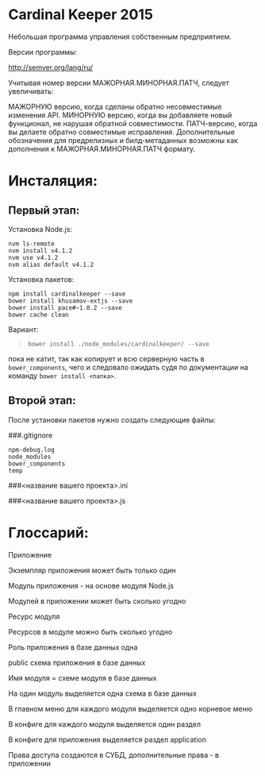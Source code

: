 
Cardinal Keeper 2015
====================

Небольшая программа управления собственным предприятием.

Версии программы:

http://semver.org/lang/ru/

Учитывая номер версии МАЖОРНАЯ.МИНОРНАЯ.ПАТЧ, следует увеличивать:

МАЖОРНУЮ версию, когда сделаны обратно несовместимые изменения API.
МИНОРНУЮ версию, когда вы добавляете новый функционал, не нарушая обратной совместимости.
ПАТЧ-версию, когда вы делаете обратно совместимые исправления.
Дополнительные обозначения для предрелизных и билд-метаданных возможны как дополнения к МАЖОРНАЯ.МИНОРНАЯ.ПАТЧ формату.

Инсталяция:
===========

## Первый этап:

Установка Node.js:

```
nvm ls-remote
nvm install v4.1.2
nvm use v4.1.2
nvm alias default v4.1.2
```

Установка пакетов:

```
npm install cardinalkeeper --save
bower install khusamov-extjs --save
bower install pace#~1.0.2 --save
bower cache clean
```

Вариант:

> `bower install ./node_modules/cardinalkeeper/ --save`

пока не катит, так как копирует и всю серверную часть в `bower_components`, 
чего и следовало ожидать судя по документации на команду 
`bower install <папка>`.

## Второй этап:

После установки пакетов нужно создать следующие файлы:

###.gitignore

```
npm-debug.log  
node_modules  
bower_components  
temp
```

###<название вашего проекта>.ini

###<название вашего проекта>.js


Глоссарий:
==========

Приложение

Экземпляр приложения может быть только один

Модуль приложения - на основе модуля Node.js

Модулей в приложении может быть сколько угодно

Ресурс модуля

Ресурсов в модуле можно быть сколько угодно

Роль приложения в базе данных одна

public схема приложения в базе данных

Имя модуля = схеме модуля в базе данных

На один модуль выделяется одна схема в базе данных

В главном меню для каждого модуля выделяется одно корневое меню

В конфиге для каждого модуля выделяется один раздел

В конфиге для приложения выделяется раздел application

Права доступа создаются в СУБД, дополнительные права - в приложении

